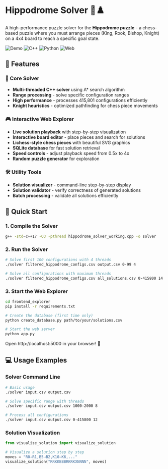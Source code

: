 # Hippodrome Solver 🏇♟️

A high-performance puzzle solver for the **Hippodrome puzzle** - a chess-based puzzle where you must arrange pieces (King, Rook, Bishop, Knight) on a 4x4 board to reach a specific goal state.

![Demo](https://img.shields.io/badge/Demo-Live%20Frontend-brightgreen)
![C++](https://img.shields.io/badge/C%2B%2B-Solver-blue)
![Python](https://img.shields.io/badge/Python-Tools-yellow)
![Web](https://img.shields.io/badge/Web-Explorer-orange)

## 🎯 Features

### 🚀 Core Solver
- **Multi-threaded C++ solver** using A* search algorithm
- **Range processing** - solve specific configuration ranges
- **High performance** - processes 415,801 configurations efficiently
- **Knight heuristics** - optimized pathfinding for chess piece movements

### 🎮 Interactive Web Explorer
- **Live solution playback** with step-by-step visualization  
- **Interactive board editor** - place pieces and search for solutions
- **Lichess-style chess pieces** with beautiful SVG graphics
- **SQLite database** for fast solution retrieval
- **Speed controls** - adjust playback speed from 0.5x to 4x
- **Random puzzle generator** for exploration

### 🛠️ Utility Tools
- **Solution visualizer** - command-line step-by-step display
- **Solution validator** - verify correctness of generated solutions
- **Batch processing** - validate all solutions efficiently

## 🚀 Quick Start

### 1. **Compile the Solver**
```bash
g++ -std=c++17 -O3 -pthread hippodrome_solver_working.cpp -o solver
```

### 2. **Run the Solver**
```bash
# Solve first 100 configurations with 4 threads
./solver filtered_hippodrome_configs.csv output.csv 0-99 4

# Solve all configurations with maximum threads
./solver filtered_hippodrome_configs.csv all_solutions.csv 0-415800 14
```

### 3. **Start the Web Explorer**
```bash
cd frontend_explorer
pip install -r requirements.txt

# Create the database (first time only)
python create_database.py path/to/your/solutions.csv

# Start the web server
python app.py
```

Open http://localhost:5000 in your browser! 🎉

## 💻 Usage Examples

### **Solver Command Line**
```bash
# Basic usage
./solver input.csv output.csv

# Solve specific range with threads
./solver input.csv output.csv 1000-2000 8

# Process all configurations
./solver input.csv output.csv 0-415800 12
```

### **Solution Visualization**
```python
from visualize_solution import visualize_solution

# Visualize a solution step by step
moves = "R0→R1,B5→B2,K10→K6,..."
visualize_solution("RRKKBBBRKRKXNNNN", moves)
```